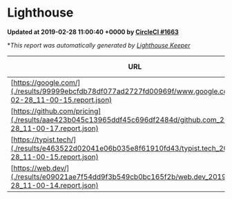 
# Lighthouse

**Updated at 2019-02-28 11:00:40 +0000 by [CircleCI #1663](https://circleci.com/gh/ItinerisLtd/lighthouse-keeper-example/1663)**

**This report was automatically generated by [Lighthouse Keeper](https://github.com/itinerisltd/lighthouse-keeper)*

| URL | Performance | Accessibility | Best Practices | SEO | PWA | Updated At |
| --- | --- | --- | --- | --- | --- | --- |
| [https://google.com/](./results/99999ebcfdb78df077ad2727fd00969f/www.google.com_2019-02-28_11-00-15.report.json) | 0.95 | 0.71 | 0.93 | 0.8 | 0.58 | 2019-02-28T11:00:15.389Z |
| [https://github.com/pricing](./results/aae423b045c13965ddf45c696df2484d/github.com_2019-02-28_11-00-17.report.json) | 0.79 | 0.89 | 0.93 | 0.9 | 0.58 | 2019-02-28T11:00:17.913Z |
| [https://typist.tech/](./results/e463522d02041e06b035e8f61910fd43/typist.tech_2019-02-28_11-00-15.report.json) | 1 |  |  |  |  | 2019-02-28T11:00:15.182Z |
| [https://web.dev/](./results/e09021ae7f54dd9f3b549cb0bc165f2b/web.dev_2019-02-28_11-00-14.report.json) | 0.92 | 0.93 | 1 | 0.91 | 1 | 2019-02-28T11:00:14.633Z |
